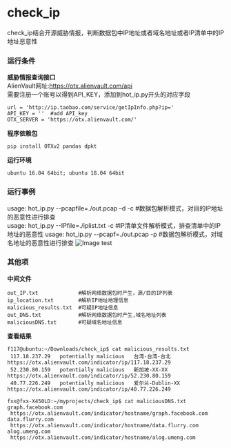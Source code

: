 # check_ip
check_ip结合开源威胁情报，判断数据包中IP地址或者域名地址或者IP清单中的IP地址恶意性  

### 运行条件
**威胁情报查询接口**  
AlienVault网址:https://otx.alienvault.com/api  
需要注册一个账号以得到API_KEY，添加到hot_ip.py开头的对应字段  
```  
url = 'http://ip.taobao.com/service/getIpInfo.php?ip='  
API_KEY = ''  #add API_key  
OTX_SERVER = 'https://otx.alienvault.com/'  
```   

**程序依赖包**  
```  
pip install OTXv2 pandas dpkt     
```    

**运行环境**  
```  
ubuntu 16.04 64bit; ubuntu 18.04 64bit     
```  

### 运行事例 
usage: hot_ip.py --pcapfile=./out.pcap –d -c  #数据包解析模式，对目的IP地址的恶意性进行排查  
usage: hot_ip.py --IPfile=./iplist.txt -c     #IP清单文件解析模式，排查清单中的IP地址的恶意性 
usage: hot_ip.py --pcapf=./out.pcap -p        #数据包解析模式，对域名地址的恶意性进行排查
![Image test](https://github.com/scu-igroup/check_ip/blob/master/image/run.png)   

### 其他项 
**中间文件**   
```   
out_IP.txt             #解析网络数据包时产生，源/目的IP列表  
ip_location.txt        #解析IP地址地理信息  
malicious_results.txt  #可疑IP地址信息
out_DNS.txt            #解析网络数据包时产生,域名地址列表
maliciousDNS.txt       #可疑域名地址信息
```  
**查看结果**  
```  
f117@ubuntu:~/Downloads/check_ip$ cat malicious_results.txt  
 117.18.237.29   potentially malicious   台湾-台湾-台北   https://otx.alienvault.com/indicator/ip/117.18.237.29  
 52.230.80.159   potentially malicious   新加坡-XX-XX   https://otx.alienvault.com/indicator/ip/52.230.80.159  
 40.77.226.249   potentially malicious   爱尔兰-Dublin-XX   https://otx.alienvault.com/indicator/ip/40.77.226.249  

fxx@fxx-X450LD:~/myprojects/check_ip$ cat maliciousDNS.txt
graph.facebook.com
 https://otx.alienvault.com/indicator/hostname/graph.facebook.com
data.flurry.com
 https://otx.alienvault.com/indicator/hostname/data.flurry.com
alog.umeng.com
 https://otx.alienvault.com/indicator/hostname/alog.umeng.com
```  


